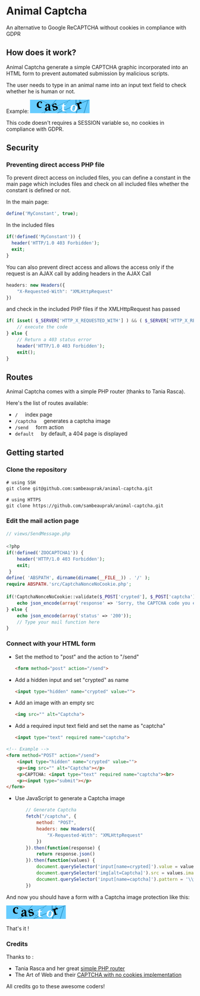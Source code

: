 # Animal Captcha
An alternative to Google ReCAPTCHA without cookies in compliance with GDPR

## How does it work?
Animal Captcha generate a simple CAPTCHA graphic incorporated into an HTML form to prevent automated submission by malicious scripts.

The user needs to type in an animal name into an input text field to check whether he is human or not.

Example: ![Captcha preview](docs/preview.png "Captcha preview")

This code doesn't requires a SESSION variable so, no cookies in compliance with GDPR.

## Security

### Preventing direct access PHP file
To prevent direct access on included files, you can define a constant in the main page which includes files and check on all included files whether the constant is defined or not.

In the main page:
```php
define('MyConstant', true);
```

In the included files
```php
if(!defined('MyConstant')) {
  header('HTTP/1.0 403 Forbidden');
  exit;
}
```

You can also prevent direct access and allows the access only if the request is an AJAX call by adding headers in the AJAX Call
```JavaScript
headers: new Headers({
    "X-Requested-With": "XMLHttpRequest"
})
```

and check in the included PHP files if the XMLHttpRequest has passed
```php
if( isset( $_SERVER['HTTP_X_REQUESTED_WITH'] ) && ( $_SERVER['HTTP_X_REQUESTED_WITH'] == 'XMLHttpRequest' ) ) {
    // execute the code
} else {
    // Return a 403 status error
    header('HTTP/1.0 403 Forbidden');
    exit();
}
```

## Routes
Animal Captcha comes with a simple PHP router (thanks to Tania Rasca).

Here's the list of routes available:
* `/`&nbsp;&nbsp;&nbsp;&nbsp; index page
* `/captcha`&nbsp;&nbsp;&nbsp;&nbsp; generates a captcha image
* `/send`&nbsp;&nbsp;&nbsp;&nbsp; form action
* `default`&nbsp;&nbsp;&nbsp;&nbsp; by default, a 404 page is displayed

## Getting started

### Clone the repository

```git
# using SSH
git clone git@github.com:sambeauprak/animal-captcha.git
```

```git
# using HTTPS
git clone https://github.com/sambeauprak/animal-captcha.git
```

### Edit the mail action page
```php
// views/SendMessage.php

<?php
if(!defined('ZOOCAPTCHA1')) {
    header('HTTP/1.0 403 Forbidden');
    exit;
 }
define( 'ABSPATH', dirname(dirname(__FILE__)) . '/' );
require ABSPATH.'src/CaptchaNonceNoCookie.php';

if(!CaptchaNonceNoCookie::validate($_POST['crypted'], $_POST['captcha'])) {
    echo json_encode(array('response' => 'Sorry, the CAPTCHA code you entered was not correct!'));
} else {
    echo json_encode(array('status' => '200'));
    // Type your mail function here
}

```

### Connect with your HTML form

* Set the method to "post" and the action to "/send"
    ```html 
    <form method="post" action="/send">
    ```
* Add a hidden input and set "crypted" as name
    ```html 
    <input type="hidden" name="crypted" value="">
    ```
* Add an image with an empty src 
    ```html
    <img src="" alt="Captcha">
    ```
* Add a required input text field and set the name as "captcha" 
    ```html
    <input type="text" required name="captcha">
    ```
</form>


```html
<!-- Example -->
<form method="POST" action="/send">
    <input type="hidden" name="crypted" value="">
    <p><img src="" alt="Captcha"></p>
    <p>CAPTCHA: <input type="text" required name="captcha"><br>
    <p><input type="submit"></p>
</form>
```

* Use JavaScript to generate a Captcha image
    ```JavaScript
        // Generate Captcha
        fetch("/captcha", {
            method: "POST",
            headers: new Headers({
                "X-Requested-With": "XMLHttpRequest"
            })
        }).then(function(response) {
            return response.json()
        }).then(function(values) {
            document.querySelector('input[name=crypted]').value = values.crypted;
            document.querySelector('img[alt=Captcha]').src = values.image;
            document.querySelector('input[name=captcha]').pattern = '\\w{' + values.digits + '}';
        })
    ```

And now you should have a form with a Captcha image protection like this:

![Captcha preview](docs/preview.png "Captcha preview")

That's it !

### Credits
Thanks to :
* Tania Rasca and her great [simple PHP router](https://www.taniarascia.com/the-simplest-php-router/) 
* The Art of Web and their [CAPTCHA with no cookies implementation](https://www.the-art-of-web.com/php/captcha-no-cookie/) 

All credits go to these awesome coders!

